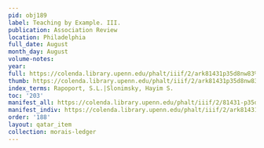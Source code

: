 ```yaml
---
pid: obj189
label: Teaching by Example. III.
publication: Association Review
location: Philadelphia
full_date: August
month_day: August
volume-notes:
year:
full: https://colenda.library.upenn.edu/phalt/iiif/2/ark81431p35d8nw83%2FSHA256E-s7450479--edb8f79d584b343c77fb6d769425af92711ab47921cf5e7a65917e7f77f62eb5.jpeg/full/3500,/0/default.jpg
thumb: https://colenda.library.upenn.edu/phalt/iiif/2/ark81431p35d8nw83%2FSHA256E-s7450479--edb8f79d584b343c77fb6d769425af92711ab47921cf5e7a65917e7f77f62eb5.jpeg/full/!200,200/0/default.jpg
index_terms: Rapoport, S.L.|Slonimsky, Hayim S.
toc: '203'
manifest_all: https://colenda.library.upenn.edu/phalt/iiif/2/81431-p35d8nw83/manifest
manifest_indiv: https://colenda.library.upenn.edu/phalt/iiif/2/ark81431p35d8nw83%2FSHA256E-s7450479--edb8f79d584b343c77fb6d769425af92711ab47921cf5e7a65917e7f77f62eb5.jpeg
order: '188'
layout: qatar_item
collection: morais-ledger
---
```

